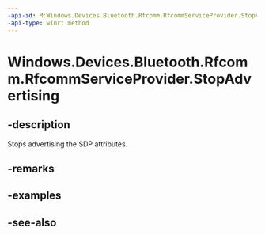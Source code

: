 ```yaml
---
-api-id: M:Windows.Devices.Bluetooth.Rfcomm.RfcommServiceProvider.StopAdvertising
-api-type: winrt method
---
```


<!-- Method syntax
public void StopAdvertising()
-->

# Windows.Devices.Bluetooth.Rfcomm.RfcommServiceProvider.StopAdvertising

## -description
Stops advertising the SDP attributes.

## -remarks

## -examples

## -see-also
